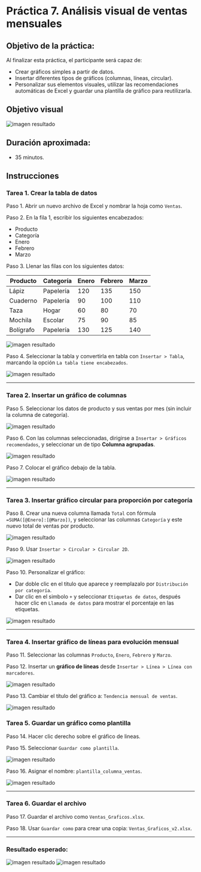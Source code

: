 # Práctica 7. Análisis visual de ventas mensuales

## Objetivo de la práctica:

Al finalizar esta práctica, el participante será capaz de:
- Crear gráficos simples a partir de datos.
- Insertar diferentes tipos de gráficos (columnas, líneas, circular).
- Personalizar sus elementos visuales, utilizar las recomendaciones automáticas de Excel y guardar una plantilla de gráfico para reutilizarla.

## Objetivo visual

![imagen resultado](../images/cap7_obj.png)

## Duración aproximada:
- 35 minutos.

## Instrucciones

### Tarea 1. **Crear la tabla de datos**

Paso 1. Abrir un nuevo archivo de Excel y nombrar la hoja como `Ventas`.

Paso 2. En la fila 1, escribir los siguientes encabezados:

- Producto  
- Categoría  
- Enero  
- Febrero  
- Marzo  

Paso 3. Llenar las filas con los siguientes datos:

| Producto     | Categoría     | Enero | Febrero | Marzo |
|--------------|----------------|--------|----------|--------|
| Lápiz        | Papelería      | 120    | 135      | 150    |
| Cuaderno     | Papelería      | 90     | 100      | 110    |
| Taza         | Hogar          | 60     | 80       | 70     |
| Mochila      | Escolar        | 75     | 90       | 85     |
| Bolígrafo    | Papelería      | 130    | 125      | 140    |

![imagen resultado](../images/cap7_1.png)

Paso 4. Seleccionar la tabla y convertirla en tabla con `Insertar > Tabla`, marcando la opción `La tabla tiene encabezados`.

![imagen resultado](../images/cap7_2.png)

---

### Tarea 2. **Insertar un gráfico de columnas**

Paso 5. Seleccionar los datos de producto y sus ventas por mes (sin incluir la columna de categoría).

![imagen resultado](../images/cap7_3.png)

Paso 6. Con las columnas seleccionadas, dirigirse a `Insertar > Gráficos recomendados`, y seleccionar un de tipo **Columna agrupadas**.

![imagen resultado](../images/cap7_4.png)

Paso 7. Colocar el gráfico debajo de la tabla.

![imagen resultado](../images/cap7_5.png)

---

### Tarea 3. **Insertar gráfico circular para proporción por categoría**

Paso 8. Crear una nueva columna llamada `Total` con fórmula `=SUMA([@Enero]:[@Marzo])`, y seleccionar las columnas `Categoría` y este nuevo total de ventas por producto.

![imagen resultado](../images/cap7_6.png)

Paso 9. Usar `Insertar > Circular > Circular 2D`.

![imagen resultado](../images/cap7_7.png)

Paso 10. Personalizar el gráfico:
- Dar doble clic en el titulo que aparece y reemplazalo por `Distribución por categoría`.
- Dar clic en el simbolo `+` y seleccionar `Etiquetas de datos`, después hacer clic en `Llamada de datos` para mostrar el porcentaje en las etiquetas.

![imagen resultado](../images/cap7_8.png)

---

### Tarea 4. **Insertar gráfico de líneas para evolución mensual**

Paso 11. Seleccionar las columnas `Producto`, `Enero`, `Febrero` y `Marzo`.

Paso 12. Insertar un **gráfico de líneas** desde `Insertar > Línea > Línea con marcadores`.

![imagen resultado](../images/cap7_9.png)

Paso 13. Cambiar el título del gráfico a: `Tendencia mensual de ventas`.

![imagen resultado](../images/cap7_10.png)

### Tarea 5. **Guardar un gráfico como plantilla**

Paso 14. Hacer clic derecho sobre el gráfico de lineas.

Paso 15. Seleccionar `Guardar como plantilla`.

![imagen resultado](../images/cap7_11.png)

Paso 16. Asignar el nombre: `plantilla_columna_ventas`.

![imagen resultado](../images/cap7_12.png)

---

### Tarea 6. **Guardar el archivo**

Paso 17. Guardar el archivo como `Ventas_Graficos.xlsx`.

Paso 18. Usar `Guardar como` para crear una copia: `Ventas_Graficos_v2.xlsx`.

---

### Resultado esperado:

![imagen resultado](../images/cap7_resultado.png)
![imagen resultado](../images/cap7_resultado_2.png)

